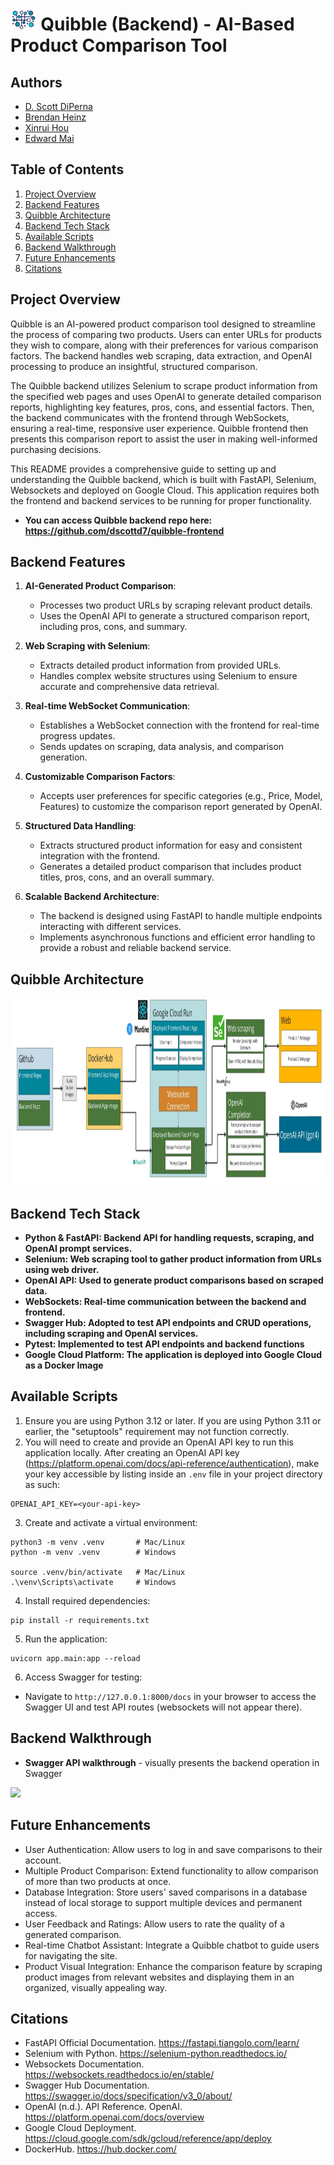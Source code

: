 # <img src='./public/quibble.jpg' height = "35"/> Quibble (Backend) - AI-Based Product Comparison Tool 

## Authors
- [D. Scott DiPerna](https://github.com/dscottd7)
- [Brendan Heinz](https://github.com/jbh14)
- [Xinrui Hou](https://github.com/superhermione)
- [Edward Mai](https://github.com/MaiEdward)

## Table of Contents
1. [Project Overview](#overview)
2. [Backend Features](#product_features)
3. [Quibble Architecture](#quibble_architecture)
4. [Backend Tech Stack](#tech_stack)
5. [Available Scripts](#scripts)
6. [Backend Walkthrough](#walkthrough)
7. [Future Enhancements](#future_enhancement)
8. [Citations](#citations)


## Project Overview
Quibble is an AI-powered product comparison tool designed to streamline the process of comparing two products. Users can enter URLs for products they wish to compare, along with their preferences for various comparison factors. The backend handles web scraping, data extraction, and OpenAI processing to produce an insightful, structured comparison.

The Quibble backend utilizes Selenium to scrape product information from the specified web pages and uses OpenAI to generate detailed comparison reports, highlighting key features, pros, cons, and essential factors. Then, the backend communicates with the frontend through WebSockets, ensuring a real-time, responsive user experience. Quibble frontend then presents this comparison report to assist the user in making well-informed purchasing decisions.

This README provides a comprehensive guide to setting up and understanding the Quibble backend, which is built with FastAPI, Selenium, Websockets and deployed on Google Cloud. 
This application requires both the frontend and backend services to be running for proper functionality. 
- **You can access Quibble backend repo here: https://github.com/dscottd7/quibble-frontend**

## Backend Features
1. **AI-Generated Product Comparison**:
   - Processes two product URLs by scraping relevant product details.
   - Uses the OpenAI API to generate a structured comparison report, including pros, cons, and summary.
   
2. **Web Scraping with Selenium**:
   - Extracts detailed product information from provided URLs.
   - Handles complex website structures using Selenium to ensure accurate and comprehensive data retrieval.

3. **Real-time WebSocket Communication**:
   - Establishes a WebSocket connection with the frontend for real-time progress updates.
   - Sends updates on scraping, data analysis, and comparison generation.

4. **Customizable Comparison Factors**:
   - Accepts user preferences for specific categories (e.g., Price, Model, Features) to customize the comparison report generated by OpenAI.

5. **Structured Data Handling**:
   - Extracts structured product information for easy and consistent integration with the frontend.
   - Generates a detailed product comparison that includes product titles, pros, cons, and an overall summary.

6. **Scalable Backend Architecture**:
   - The backend is designed using FastAPI to handle multiple endpoints interacting with different services.
   - Implements asynchronous functions and efficient error handling to provide a robust and reliable backend service.


## Quibble Architecture
<img src='./public/Quibble_Architecture.jpg' height = "300"/>

## Backend Tech Stack
- **Python & FastAPI: Backend API for handling requests, scraping, and OpenAI prompt services.**
- **Selenium: Web scraping tool to gather product information from URLs using web driver.**
- **OpenAI API: Used to generate product comparisons based on scraped data.**
- **WebSockets: Real-time communication between the backend and frontend.**
- **Swagger Hub: Adopted to test API endpoints and CRUD operations, including scraping and OpenAI services.**
- **Pytest: Implemented to test API endpoints and backend functions** 
- **Google Cloud Platform: The application is deployed into Google Cloud as a Docker Image**

## Available Scripts
1. Ensure you are using Python 3.12 or later. If you are using Python 3.11 or earlier, the "setuptools" requirement may not function correctly. 
2. You will need to create and provide an OpenAI API key to run this application locally.  After creating an OpenAI API key (https://platform.openai.com/docs/api-reference/authentication), make your key accessible by listing inside an `.env` file in your project directory as such:
```
OPENAI_API_KEY=<your-api-key>
```
3. Create and activate a virtual environment:
```
python3 -m venv .venv       # Mac/Linux
python -m venv .venv        # Windows

source .venv/bin/activate   # Mac/Linux
.\venv\Scripts\activate     # Windows
```
4. Install required dependencies:
```
pip install -r requirements.txt
```
5. Run the application:
```
uvicorn app.main:app --reload
```
6. Access Swagger for testing:
- Navigate to `http://127.0.0.1:8000/docs` in your browser to access the Swagger UI and test API routes (websockets will not appear there).

## Backend Walkthrough

* **Swagger API walkthrough** - visually presents the backend operation in Swagger
<img src='./public/Quibble_swagger.gif'/>

## Future Enhancements
- User Authentication: Allow users to log in and save comparisons to their account.
- Multiple Product Comparison: Extend functionality to allow comparison of more than two products at once.
- Database Integration: Store users' saved comparisons in a database instead of local storage to support multiple devices and permanent access.
- User Feedback and Ratings: Allow users to rate the quality of a generated comparison.
- Real-time Chatbot Assistant: Integrate a Quibble chatbot to guide users for navigating the site. 
- Product Visual Integration: Enhance the comparison feature by scraping product images from relevant websites and displaying them in an organized, visually appealing way.

## Citations
- FastAPI Official Documentation. https://fastapi.tiangolo.com/learn/ 
- Selenium with Python. https://selenium-python.readthedocs.io/ 
- Websockets Documentation. https://websockets.readthedocs.io/en/stable/ 
- Swagger Hub Documentation. https://swagger.io/docs/specification/v3_0/about/ 
- OpenAI (n.d.). API Reference. OpenAI. https://platform.openai.com/docs/overview 
- Google Cloud Deployment. https://cloud.google.com/sdk/gcloud/reference/app/deploy
- DockerHub. https://hub.docker.com/
